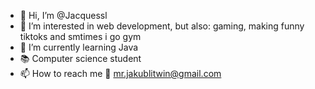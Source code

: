 - 👋 Hi, I’m @Jacquessl
- 👀 I’m interested in web development, but also: gaming, making funny tiktoks and smtimes i go gym
- 🌱 I’m currently learning Java
- 📚 Computer science student
- 📫 How to reach me 📩 mr.jakublitwin@gmail.com
